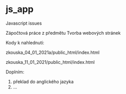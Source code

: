 # js_app
Javascript issues

Zápočtová práce z předmětu Tvorba webových stránek

Kody k nahlednuti:


zkouska_04_01_2021a/public_html/index.html

zkouska_11_01_2021/public_html/index.html



Doplním:
1) překlad do anglického jazyka
2) ...
